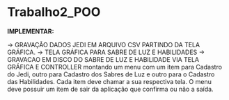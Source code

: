 # Trabalho2_POO
**IMPLEMENTAR:** 

-> GRAVAÇÃO DADOS JEDI EM ARQUIVO CSV PARTINDO DA TELA GRÁFICA.
-> TELA GRÁFICA PARA SABRE DE LUZ E HABILIDADES
-> GRAVACAO EM DISCO DO SABRE DE LUZ E HABILIDADE VIA TELA GRÁFICA E CONTROLLER
montando um menu com um item para Cadastro do Jedi, outro para Cadastro dos Sabres de Luz e outro para o Cadastro das Habilidades. Cada item deve chamar a sua respectiva tela. O menu deve possuir um item de sair da aplicação que confirma ou não a saída.
